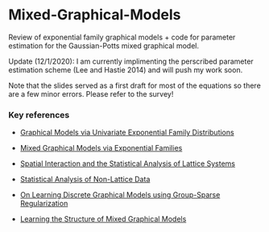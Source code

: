 # Mixed-Graphical-Models

Review of exponential family graphical models + code for parameter estimation for the Gaussian-Potts mixed graphical model.

Update (12/1/2020): I am currently implimenting the perscribed parameter estimation scheme (Lee and Hastie 2014) and will push my work soon.

Note that the slides served as a first draft for most of the equations so there are a few minor errors. Please refer to the survey! 

### Key references
- [Graphical Models via Univariate Exponential Family Distributions](https://jmlr.org/papers/volume16/yang15a/yang15a.pdf)

- [Mixed Graphical Models via Exponential Families](http://proceedings.mlr.press/v33/yang14a.pdf)

- [Spatial Interaction and the Statistical Analysis of Lattice Systems](http://www2.stat.duke.edu/~scs/Courses/Stat376/Papers/GibbsFieldEst/BesagJRSSB1974.pdf)

- [Statistical Analysis of Non-Lattice Data](http://www2.stat.duke.edu/~scs/Courses/Stat376/Papers/GibbsFieldEst/BesagPseudoLik1975.pdf)

- [On Learning Discrete Graphical Models using Group-Sparse Regularization](http://proceedings.mlr.press/v15/jalali11a/jalali11a.pdf)

- [Learning the Structure of Mixed Graphical Models](https://web.stanford.edu/~hastie/Papers/structmgm_jcgs_rev2_2-15-2014_plus_supplement.pdf)
